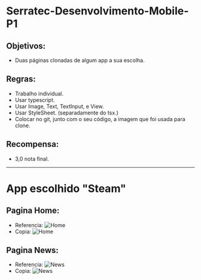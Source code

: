 # Serratec-Desenvolvimento-Mobile-P1
## Objetivos:
  - Duas páginas clonadas de algum app a sua escolha.
## Regras:
  - Trabalho individual.
  - Usar typescript.
  - Usar Image, Text, TextInput, e View.
  - Usar StyleSheet. (separadamente do tsx.)
  - Colocar no git, junto com o seu código, a imagem que foi usada para clone.
## Recompensa:
  - 3,0 nota final.
<hr>

# App escolhido "Steam"

## Pagina Home:
  - Referencia:
    ![Home](home.png)
  - Copia:
    ![Home](HomeCopia.png)

    
## Pagina News:
  - Referencia:
    ![News](news.png)
  - Copia:
    ![News](NewsCopia.png)
